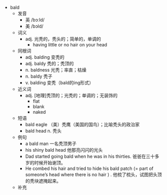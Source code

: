 - bald
  - 发音
    - 英 /bɔːld/
    - 美 /bɔld/
  - 词义
    - adj. 光秃的，秃头的；简单的，单调的
      - having little or no hair on your head
  - 同根词
    - adj. balding 变秃的
    - adj. baldy 秃的；秃顶的
    - n. baldness 光秃；率直；枯燥
    - n. baldy 秃子
    - v. balding 变秃（bald的ing形式）
  - 近义词
    - adj. [地理]秃顶的；光秃的；单调的；无装饰的
      - flat
      - blank
      - naked
  - 短语
    - bald eagle （美）秃鹰（美国的国鸟）；比喻秃头的政治家
    - bald head n. 秃头
  - 例句
    - a bald man 一名秃顶男子
    - his shiny bald head 他那亮闪闪的光头
    - Dad started going bald when he was in his thirties. 爸爸在三十多岁的时候开始谢顶。
    - He combed his hair and tried to hide his bald patch (=  part of someone’s head where there is no hair  ) . 他梳了梳头，试图把头顶的秃块遮掩起来。
  - 补充